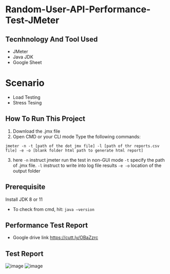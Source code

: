 # Random-User-API-Performance-Test-JMeter
## Tecnhnology And Tool Used
- JMeter
- Java JDK
- Google Sheet

# Scenario
 - Load Testing
 - Stress Tesing

## How To Run This Project

1. Download the .jmx file
2. Open CMD or your CLI mode Type the following commands:

```jmeter -n -t [path of the dot jmx file] -l [path of thr reports.csv file] -e -o [blank folder html path to generate html report]```

3. here ```-n``` instruct jmeter run the test in non-GUI mode ```-t``` specify the path of .jmx file. ```-l``` instruct to write into log file results ```-e -o``` location of the output folder

## Prerequisite
Install JDK 8 or 11
- To check from cmd, hit:
```java –version```

## Performance Test Report
- Google drive link
https://cutt.ly/OBaZzrc

## Test Report

![image](https://user-images.githubusercontent.com/114859893/194676080-8d2867a7-4be0-4647-be59-90cc155e7183.png)
![image](https://user-images.githubusercontent.com/114859893/194676118-0ace1c1b-037b-4124-8097-ee9ec3284bbb.png)
